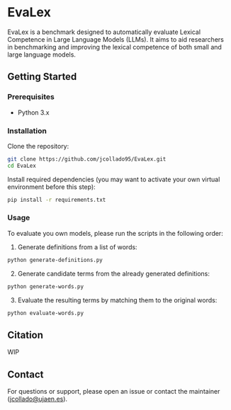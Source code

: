 # EvaLex

EvaLex is a benchmark designed to automatically evaluate Lexical Competence in Large Language Models (LLMs). It aims to aid researchers in benchmarking and improving the lexical competence of both small and large language models.

## Getting Started

### Prerequisites

- Python 3.x

### Installation

Clone the repository:

```bash
git clone https://github.com/jcollado95/EvaLex.git
cd EvaLex
```

Install required dependencies (you may want to activate your own virtual environment before this step):

```bash
pip install -r requirements.txt
```


### Usage

To evaluate you own models, please run the scripts in the following order:

1. Generate definitions from a list of words:

```bash
python generate-definitions.py
```

2. Generate candidate terms from the already generated definitions:

```bash
python generate-words.py
```

3. Evaluate the resulting terms by matching them to the original words:

```bash
python evaluate-words.py
```

## Citation

WIP

## Contact

For questions or support, please open an issue or contact the maintainer (jcollado@ujaen.es).